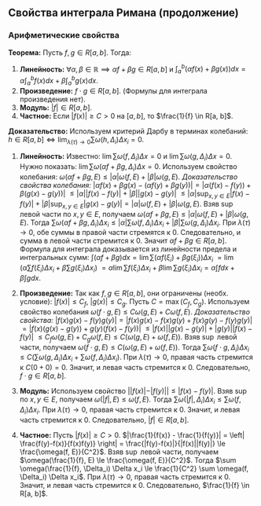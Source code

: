 ## Свойства интеграла Римана (продолжение)

### Арифметические свойства

**Теорема:** Пусть $f, g \in R[a, b]$. Тогда:
1.  **Линейность:** $\forall \alpha, \beta \in \mathbb{R} \implies \alpha f + \beta g \in R[a, b]$ и $\int_a^b (\alpha f(x) + \beta g(x)) dx = \alpha \int_a^b f(x) dx + \beta \int_a^b g(x) dx$.
2.  **Произведение:** $f \cdot g \in R[a, b]$. (Формулы для интеграла произведения нет).
3.  **Модуль:** $|f| \in R[a, b]$.
4.  **Частное:** Если $|f(x)| \ge C > 0$ на $[a, b]$, то $\frac{1}{f} \in R[a, b]$.

**Доказательство:**
Используем критерий Дарбу в терминах колебаний: $h \in R[a, b] \iff \lim_{\lambda(\tau) \to 0} \sum \omega(h, \Delta_i) \Delta x_i = 0$.

1.  **Линейность:**
    Известно: $\lim \sum \omega(f, \Delta_i) \Delta x = 0$ и $\lim \sum \omega(g, \Delta_i) \Delta x = 0$.
    Нужно показать: $\lim \sum \omega(\alpha f + \beta g, \Delta_i) \Delta x = 0$.
    Используем свойство колебания: $\omega(\alpha f + \beta g, E) \le |\alpha| \omega(f, E) + |\beta| \omega(g, E)$.
    *Доказательство свойства колебания:*
    $|\alpha f(x) + \beta g(x) - (\alpha f(y) + \beta g(y))| = |\alpha(f(x)-f(y)) + \beta(g(x)-g(y))|$
    $\le |\alpha| |f(x)-f(y)| + |\beta| |g(x)-g(y)|$
    $\le |\alpha| \sup_{x,y \in E}|f(x)-f(y)| + |\beta| \sup_{x,y \in E}|g(x)-g(y)| = |\alpha|\omega(f, E) + |\beta|\omega(g, E)$.
    Взяв $\sup$ левой части по $x,y \in E$, получаем $\omega(\alpha f + \beta g, E) \le |\alpha|\omega(f, E) + |\beta|\omega(g, E)$.
    Тогда $\sum \omega(\alpha f + \beta g, \Delta_i) \Delta x_i \le |\alpha| \sum \omega(f, \Delta_i) \Delta x_i + |\beta| \sum \omega(g, \Delta_i) \Delta x_i$.
    При $\lambda(\tau) \to 0$, обе суммы в правой части стремятся к 0. Следовательно, и сумма в левой части стремится к 0. Значит $\alpha f + \beta g \in R[a, b]$.
    Формула для интеграла доказывается из линейности предела и интегральных сумм:
    $\int (\alpha f + \beta g) dx = \lim \sum (\alpha f(\xi_i) + \beta g(\xi_i)) \Delta x_i$
    $= \lim (\alpha \sum f(\xi_i) \Delta x_i + \beta \sum g(\xi_i) \Delta x_i)$
    $= \alpha \lim \sum f(\xi_i) \Delta x_i + \beta \lim \sum g(\xi_i) \Delta x_i = \alpha \int f dx + \beta \int g dx$.

2.  **Произведение:**
    Так как $f, g \in R[a, b]$, они ограничены (необх. условие): $|f(x)| \le C_f$, $|g(x)| \le C_g$. Пусть $C = \max(C_f, C_g)$.
    Используем свойство колебания $\omega(f \cdot g, E) \le C \omega(g, E) + C \omega(f, E)$.
    *Доказательство свойства:*
    $|f(x)g(x) - f(y)g(y)| = |f(x)g(x) - f(x)g(y) + f(x)g(y) - f(y)g(y)|$
    $= |f(x)(g(x)-g(y)) + g(y)(f(x)-f(y))|$
    $\le |f(x)| |g(x)-g(y)| + |g(y)| |f(x)-f(y)|$
    $\le C_f \omega(g, E) + C_g \omega(f, E) \le C (\omega(g, E) + \omega(f, E))$.
    Взяв $\sup$ левой части, получаем $\omega(f \cdot g, E) \le C (\omega(g, E) + \omega(f, E))$.
    Тогда $\sum \omega(f \cdot g, \Delta_i) \Delta x_i \le C (\sum \omega(g, \Delta_i) \Delta x_i + \sum \omega(f, \Delta_i) \Delta x_i)$.
    При $\lambda(\tau) \to 0$, правая часть стремится к $C(0+0)=0$. Значит, и левая часть стремится к 0. Следовательно, $f \cdot g \in R[a, b]$.

3.  **Модуль:**
    Используем свойство $||f(x)| - |f(y)|| \le |f(x) - f(y)|$.
    Взяв $\sup$ по $x, y \in E$, получаем $\omega(|f|, E) \le \omega(f, E)$.
    Тогда $\sum \omega(|f|, \Delta_i) \Delta x_i \le \sum \omega(f, \Delta_i) \Delta x_i$.
    При $\lambda(\tau) \to 0$, правая часть стремится к 0. Значит, и левая часть стремится к 0. Следовательно, $|f| \in R[a, b]$.

4.  **Частное:**
    Пусть $|f(x)| \ge C > 0$.
    $|\frac{1}{f(x)} - \frac{1}{f(y)}| = \left| \frac{f(y)-f(x)}{f(x)f(y)} \right| = \frac{|f(y)-f(x)|}{|f(x)||f(y)|} \le \frac{\omega(f, E)}{C^2}$.
    Взяв $\sup$ левой части, получаем $\omega(\frac{1}{f}, E) \le \frac{\omega(f, E)}{C^2}$.
    Тогда $\sum \omega(\frac{1}{f}, \Delta_i) \Delta x_i \le \frac{1}{C^2} \sum \omega(f, \Delta_i) \Delta x_i$.
    При $\lambda(\tau) \to 0$, правая часть стремится к 0. Значит, и левая часть стремится к 0. Следовательно, $\frac{1}{f} \in R[a, b]$.